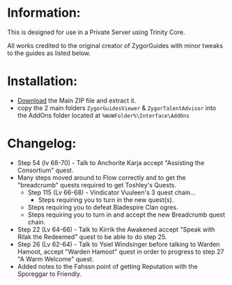 # Information:
This is designed for use in a Private Server using Trinity Core.

All works credited to the original creator of ZygorGuides with minor tweaks to the guides as listed below.

# Installation:
* [Download](https://github.com/ErebusAres/ZygorGuidesPlus_3.3.5a-WOTLK/archive/refs/heads/main.zip) the Main ZIP file and extract it.
* copy the 2 main folders `ZygorGuidesViewer` & `ZygorTalentAdvisor` into the AddOns folder located at `%WoWFolder%\Interface\AddOns`

# Changelog:
+ Step 54 (lv 68-70) - Talk to Anchorite Karja accept "Assisting the Consortium" quest.
+ Many steps moved around to Flow correctly and to get the "breadcrumb" quests required to get Toshley's Quests.
  - Step 115 (Lv 66-68) - Vindicator Vuuleen's 3 quest chain...
    - Steps requiring you to turn in the new quest(s).
  - Steps requiring you to defeat Bladespire Clan ogres.
  - Steps requiring you to turn in and accept the new Breadcrumb quest chain.
+ Step 22 (Lv 64-66) - Talk to Kirrik the Awakened accept "Speak with Rilak the Redeemed" quest to be able to do step 25.
+ Step 26 (Lv 62-64) - Talk to Ysiel Windsinger before talking to Warden Hamoot, accept "Warden Hamoot" quest in order to progress to step 27 "A Warm Welcome" quest.
+ Added notes to the Fahssn point of getting Reputation with the Sporeggar to Friendly.
